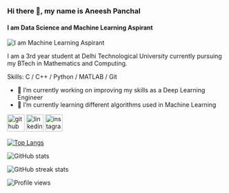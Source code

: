 ### Hi there 👋, my name is Aneesh Panchal
#### I am Data Science and Machine Learning Aspirant
![I am Machine Learning Aspirant](https://www.analyticsinsight.net/wp-content/uploads/2020/03/machine-learning-840x485.png)

I am a 3rd year student at Delhi Technological University currently pursuing my BTech in Mathematics and Computing. 

Skills: C / C++ / Python / MATLAB / Git

- 🔭 I’m currently working on improving my skills as a Deep Learning Engineer 
- 🌱 I’m currently learning different algorithms used in Machine Learning 


[<img src='https://www.muckibu.de/wp-content/uploads/2018/10/Octocat.png' alt='github' height='40'>](https://github.com/Aneeshcoder)  [<img src='https://www.maryville.edu/wp-content/uploads/2015/11/Linkedin-logo-1-550x550-300x300.png' alt='linkedin' height='40'>](https://www.linkedin.com/in/aneesh-panchal-04611a1a1)  [<img src='https://cdn.pixabay.com/photo/2020/11/15/06/18/instagram-logo-5744708_1280.png' alt='instagram' height='40'>](https://www.instagram.com/aneeshpanchal)  

[![Top Langs](https://github-readme-stats.vercel.app/api/top-langs/?username=Aneeshcoder&theme=radical)](https://github.com/anuraghazra/github-readme-stats)

![GitHub stats](https://github-readme-stats.vercel.app/api?username=Aneeshcoder&show_icons=true&theme=radical)  

![GitHub streak stats](https://github-readme-streak-stats.herokuapp.com/?user=Aneeshcoder&theme=radical)  

![Profile views](https://gpvc.arturio.dev/Aneeshcoder)  
